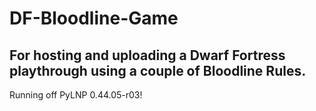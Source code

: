 # DF-Bloodline-Game
## For hosting and uploading a Dwarf Fortress playthrough using a couple of Bloodline Rules.
Running off PyLNP 0.44.05-r03!
